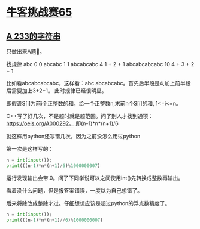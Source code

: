 # [牛客挑战赛65](https://ac.nowcoder.com/acm/contest/48458)

## [A 233的字符串](https://ac.nowcoder.com/acm/contest/48458/A)

只做出来A题🥲。

找规律
abc             0       0
abcabc          1       1
abcabcabc       4       1 + 2 + 1
abcabcabcabc    10      4 + 3 + 2 + 1

比如看abcabcabcabc，这样看：abc abcabcabc。首先后半段是4,加上前半段后需要加上3+2+1。
此时规律已经很明显。

即假设S[i]为前i个正整数的和，给一个正整数n,求前n个S[i]的和, 1<=i<=n。

C++写了好几次，不是超时就是超范围。问了别人才找到通项：https://oeis.org/A000292。
即(n-1)\*n\*(n+1)/6

就这样用python还写错几次，因为之前没怎么用过python

第一次是这样写的：
```python
n = int(input());
print(((n-1)*n*(n+1)/6)%1000000007)
```
运行发现输出会带.0。问了下同学说可以之间使用int()先转换成整数再输出。

看着没什么问题，但是报答案错误，一度以为自己想错了。

后来将除改成整除才过。仔细想想应该是超过python的浮点数精度了。

```python
n = int(input());
print(((n-1)*n*(n+1)//6)%1000000007)
```